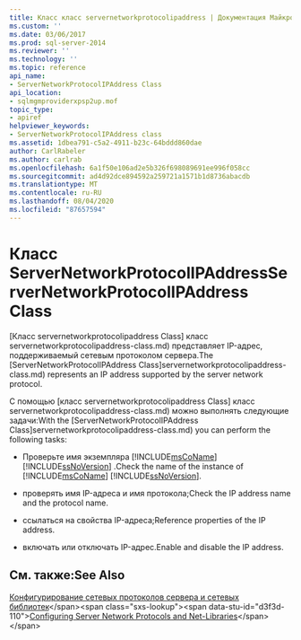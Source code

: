 ```yaml
---
title: Класс класс servernetworkprotocolipaddress | Документация Майкрософт
ms.custom: ''
ms.date: 03/06/2017
ms.prod: sql-server-2014
ms.reviewer: ''
ms.technology: ''
ms.topic: reference
api_name:
- ServerNetworkProtocolIPAddress Class
api_location:
- sqlmgmproviderxpsp2up.mof
topic_type:
- apiref
helpviewer_keywords:
- ServerNetworkProtocolIPAddress class
ms.assetid: 1dbea791-c5a2-4911-b23c-64bddd860dae
author: CarlRabeler
ms.author: carlrab
ms.openlocfilehash: 6a1f50e106ad2e5b326f698089691ee996f058cc
ms.sourcegitcommit: ad4d92dce894592a259721a1571b1d8736abacdb
ms.translationtype: MT
ms.contentlocale: ru-RU
ms.lasthandoff: 08/04/2020
ms.locfileid: "87657594"
---
```

# <a name="servernetworkprotocolipaddress-class"></a><span data-ttu-id="d3f3d-102">Класс ServerNetworkProtocolIPAddress</span><span class="sxs-lookup"><span data-stu-id="d3f3d-102">ServerNetworkProtocolIPAddress Class</span></span>
  <span data-ttu-id="d3f3d-103">[Класс servernetworkprotocolipaddress Class] класс servernetworkprotocolipaddress-class.md) представляет IP-адрес, поддерживаемый сетевым протоколом сервера.</span><span class="sxs-lookup"><span data-stu-id="d3f3d-103">The [ServerNetworkProtocolIPAddress Class]servernetworkprotocolipaddress-class.md) represents an IP address supported by the server network protocol.</span></span>  
  
 <span data-ttu-id="d3f3d-104">С помощью [класс servernetworkprotocolipaddress Class] класс servernetworkprotocolipaddress-class.md) можно выполнять следующие задачи:</span><span class="sxs-lookup"><span data-stu-id="d3f3d-104">With the [ServerNetworkProtocolIPAddress Class]servernetworkprotocolipaddress-class.md) you can perform the following tasks:</span></span>  
  
-   <span data-ttu-id="d3f3d-105">Проверьте имя экземпляра [!INCLUDE[msCoName](../../../includes/msconame-md.md)] [!INCLUDE[ssNoVersion](../../../includes/ssnoversion-md.md)] .</span><span class="sxs-lookup"><span data-stu-id="d3f3d-105">Check the name of the instance of [!INCLUDE[msCoName](../../../includes/msconame-md.md)] [!INCLUDE[ssNoVersion](../../../includes/ssnoversion-md.md)].</span></span>  
  
-   <span data-ttu-id="d3f3d-106">проверять имя IP-адреса и имя протокола;</span><span class="sxs-lookup"><span data-stu-id="d3f3d-106">Check the IP address name and the protocol name.</span></span>  
  
-   <span data-ttu-id="d3f3d-107">ссылаться на свойства IP-адреса;</span><span class="sxs-lookup"><span data-stu-id="d3f3d-107">Reference properties of the IP address.</span></span>  
  
-   <span data-ttu-id="d3f3d-108">включать или отключать IP-адрес.</span><span class="sxs-lookup"><span data-stu-id="d3f3d-108">Enable and disable the IP address.</span></span>  
  
## <a name="see-also"></a><span data-ttu-id="d3f3d-109">См. также:</span><span class="sxs-lookup"><span data-stu-id="d3f3d-109">See Also</span></span>  
 <span data-ttu-id="d3f3d-110">[Конфигурирование сетевых протоколов сервера и сетевых библиотек](https://msdn.microsoft.com/library/ms177485\(v=sql.100\).aspx)</span><span class="sxs-lookup"><span data-stu-id="d3f3d-110">[Configuring Server Network Protocols and Net-Libraries](https://msdn.microsoft.com/library/ms177485\(v=sql.100\).aspx)</span></span>  
  
  
